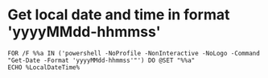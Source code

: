  # Get local date and time in format 'yyyyMMdd-hhmmss'
```batchfile
FOR /F %%a IN ('powershell -NoProfile -NonInteractive -NoLogo -Command "Get-Date -Format 'yyyyMMdd-hhmmss'"') DO @SET "%%a"
ECHO %LocalDateTime%
```

